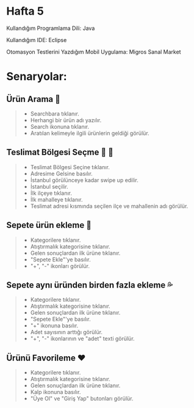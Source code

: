 # Hafta 5

Kullandığım Programlama Dili: Java

Kullandığım IDE: Eclipse

Otomasyon Testlerini Yazdığım Mobil Uygulama: Migros Sanal Market

# Senaryolar:

##  Ürün Arama	:rocket:
  >- Searchbara tıklanır.
  >- Herhangi bir ürün adı yazılır.
  >- Search ikonuna tıklanır.
  >- Aratılan kelimeyle ilgili ürünlerin geldiği görülür.
  
## Teslimat Bölgesi Seçme	:bell: :minibus:
  >- Teslimat Bölgesi Seçine tıklanır.
  >- Adresime Gelsine basılır.
  >- İstanbul görülünceye kadar swipe up edilir.
  >- İstanbul seçilir.
  >- İlk ilçeye tıklanır.
  >- İlk mahalleye tıklanır.
  >- Teslimat adresi kısmında seçilen ilçe ve mahallenin adı görülür.
  
## Sepete ürün ekleme	:tada:
  >- Kategorilere tıklanır.
  >- Atıştırmalık kategorisine tıklanır.
  >- Gelen sonuçlardan ilk ürüne tıklanır.
  >- "Sepete Ekle"'ye basılır.
  >- "+", "-" ikonları görülür.
    
## Sepete aynı üründen birden fazla ekleme	:sweat_drops:
  >- Kategorilere tıklanır.
  >- Atıştırmalık kategorisine tıklanır.
  >- Gelen sonuçlardan ilk ürüne tıklanır.
  >- "Sepete Ekle"'ye basılır.
  >- "+" ikonuna basılır.
  >- Adet sayısının arttığı görülür.
  >- "+", "-" ikonlarının ve "adet" texti görülür.

## Ürünü Favorileme  :hearts:
  >- Kategorilere tıklanır.
  >- Atıştırmalık kategorisine tıklanır.
  >- Gelen sonuçlardan ilk ürüne tıklanır.
  >- Kalp ikonuna basılır.
  >- "Üye Ol" ve "Giriş Yap" butonları görülür. 

